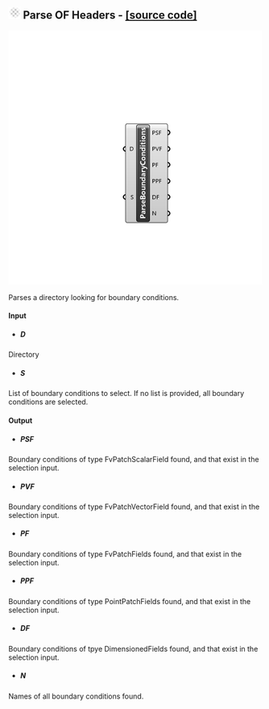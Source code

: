 ## ![](../../images/icons/Parse_OF_Headers.png) Parse OF Headers - [[source code]](https://github.com/Eddy3D-Dev/Eddy3D/tree/dev/Parse%20OF%20Headers.cs)

![](../../images/components/Parse_OF_Headers.png)

Parses a directory looking for boundary conditions.

#### Input
* ##### D 
Directory
* ##### S 
List of boundary conditions to select. If no list is provided, all boundary conditions are selected.

#### Output
* ##### PSF
Boundary conditions of type FvPatchScalarField found, and that exist in the selection input.
* ##### PVF
Boundary conditions of type FvPatchVectorField found, and that exist in the selection input.
* ##### PF
Boundary conditions of type FvPatchFields found, and that exist in the selection input.
* ##### PPF
Boundary conditions of type PointPatchFields found, and that exist in the selection input.
* ##### DF
Boundary conditions of tpye DimensionedFields found, and that exist in the selection input.
* ##### N
Names of all boundary conditions found.